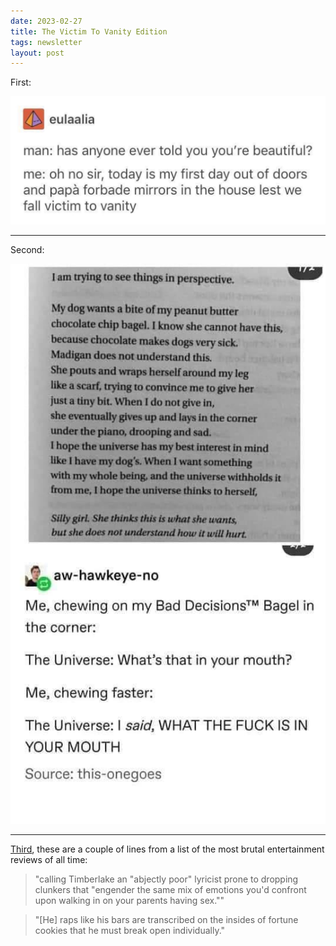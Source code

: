 ```yaml
---
date: 2023-02-27
title: The Victim To Vanity Edition
tags: newsletter
layout: post
---
```


First:

![vanity](https://raw.githubusercontent.com/muneer78/muneer78.github.io/master/images/vanity.jpg)

---

Second: 

![pbdog](https://raw.githubusercontent.com/muneer78/muneer78.github.io/master/images/pbdog.jpg)

---

[Third](https://www.grunge.com/127517/the-most-brutal-entertainment-reviews-of-all-time/), these are a couple of lines from a list of the most brutal entertainment reviews of all time:

> "calling Timberlake an "abjectly poor" lyricist prone to dropping clunkers that "engender the same mix of emotions you'd confront upon walking in on your parents having sex.""

> "[He] raps like his bars are transcribed on the insides of fortune cookies that he must break open individually."
